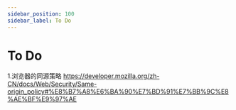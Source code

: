 ```yaml
---
sidebar_position: 100
sidebar_label: To Do
---
```


# To Do

1.浏览器的同源策略 https://developer.mozilla.org/zh-CN/docs/Web/Security/Same-origin_policy#%E8%B7%A8%E6%BA%90%E7%BD%91%E7%BB%9C%E8%AE%BF%E9%97%AE
